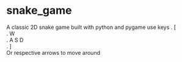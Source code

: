 # snake_game

A classic 2D snake game built with python and pygame
use keys
.    [  
.       W  
.     A S D  
.     ]  
Or respective arrows to move around 